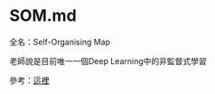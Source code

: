# SOM.md

全名：Self-Organising Map

老師說是目前唯一一個Deep Learning中的非監督式學習

參考：[這裡](https://towardsdatascience.com/understanding-self-organising-map-neural-network-with-python-code-7a77f501e985)

